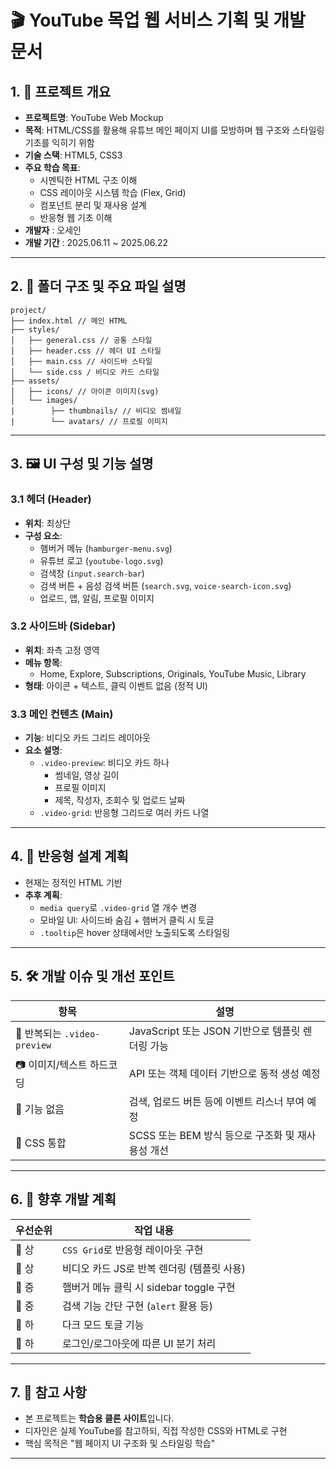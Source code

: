 # 🎬 YouTube 목업 웹 서비스 기획 및 개발 문서

## 1. 🎯 프로젝트 개요

- **프로젝트명**: YouTube Web Mockup
- **목적**: HTML/CSS를 활용해 유튜브 메인 페이지 UI를 모방하며 웹 구조와 스타일링 기초를 익히기 위함
- **기술 스택**: HTML5, CSS3
- **주요 학습 목표**:
  - 시멘틱한 HTML 구조 이해
  - CSS 레이아웃 시스템 학습 (Flex, Grid)
  - 컴포넌트 분리 및 재사용 설계
  - 반응형 웹 기초 이해
- **개발자** : 오세인 
- **개발 기간** : 2025.06.11 ~ 2025.06.22 

---

## 2. 🧱 폴더 구조 및 주요 파일 설명

```
project/
├── index.html // 메인 HTML
├── styles/
│   ├── general.css // 공통 스타일
│   ├── header.css // 헤더 UI 스타일
│   ├── main.css // 사이드바 스타일
│   └── side.css / 비디오 카드 스타일
├── assets/
│   ├── icons/ // 아이콘 이미지(svg)
│   └── images/
|        ├── thumbnails/ // 비디오 썸네일
|        └── avatars/ // 프로필 이미지
```

---

## 3. 🖼️ UI 구성 및 기능 설명

### 3.1 헤더 (Header)
- **위치**: 최상단
- **구성 요소**:
  - 햄버거 메뉴 (`hamburger-menu.svg`)
  - 유튜브 로고 (`youtube-logo.svg`)
  - 검색창 (`input.search-bar`)
  - 검색 버튼 + 음성 검색 버튼 (`search.svg`, `voice-search-icon.svg`)
  - 업로드, 앱, 알림, 프로필 이미지

### 3.2 사이드바 (Sidebar)
- **위치**: 좌측 고정 영역
- **메뉴 항목**:
  - Home, Explore, Subscriptions, Originals, YouTube Music, Library
- **형태**: 아이콘 + 텍스트, 클릭 이벤트 없음 (정적 UI)

### 3.3 메인 컨텐츠 (Main)
- **기능**: 비디오 카드 그리드 레이아웃
- **요소 설명**:
  - `.video-preview`: 비디오 카드 하나
    - 썸네일, 영상 길이
    - 프로필 이미지
    - 제목, 작성자, 조회수 및 업로드 날짜
  - `.video-grid`: 반응형 그리드로 여러 카드 나열

---

## 4. 📱 반응형 설계 계획
- 현재는 정적인 HTML 기반
- **추후 계획**:
  - `media query`로 `.video-grid` 열 개수 변경
  - 모바일 UI: 사이드바 숨김 + 햄버거 클릭 시 토글
  - `.tooltip`은 hover 상태에서만 노출되도록 스타일링

---

## 5. 🛠️ 개발 이슈 및 개선 포인트

| 항목 | 설명 |
|------|------|
| 🔁 반복되는 `.video-preview` | JavaScript 또는 JSON 기반으로 템플릿 렌더링 가능 |
| 📷 이미지/텍스트 하드코딩 | API 또는 객체 데이터 기반으로 동적 생성 예정 |
| 🧠 기능 없음 | 검색, 업로드 버튼 등에 이벤트 리스너 부여 예정 |
| 🎨 CSS 통합 | SCSS 또는 BEM 방식 등으로 구조화 및 재사용성 개선 |

---

## 6. 🔄 향후 개발 계획

| 우선순위 | 작업 내용 |
|----------|-----------|
| 🔹 상 | `CSS Grid`로 반응형 레이아웃 구현 |
| 🔹 상 | 비디오 카드 JS로 반복 렌더링 (템플릿 사용) |
| 🔸 중 | 햄버거 메뉴 클릭 시 sidebar toggle 구현 |
| 🔸 중 | 검색 기능 간단 구현 (`alert` 활용 등) |
| 🔸 하 | 다크 모드 토글 기능 |
| 🔸 하 | 로그인/로그아웃에 따른 UI 분기 처리 |

---

## 7. 📎 참고 사항
- 본 프로젝트는 **학습용 클론 사이트**입니다.
- 디자인은 실제 YouTube를 참고하되, 직접 작성한 CSS와 HTML로 구현
- 핵심 목적은 "웹 페이지 UI 구조화 및 스타일링 학습"

---
